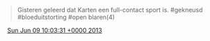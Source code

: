 > Gisteren geleerd dat Karten een full\-contact sport is\. \#gekneusd \#bloeduitstorting \#open blaren\(4\)

<img src="../../media/tweet.ico" width="12" /> [Sun Jun 09 10:03:31 +0000 2013](https://twitter.com/DromerDenker/status/343669681565093888)